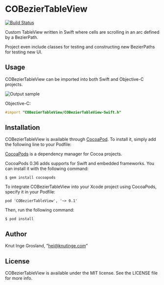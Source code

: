 # COBezierTableView

[![Build Status](https://travis-ci.org/knutigro/COBezierTableView.svg?branch=master)](https://travis-ci.org/knutigro/COBezierTableView)

Custom TableView written in Swift where cells are scrolling in an arc defined by a BezierPath. 

Project even include classes for testing and constructing new BezierPaths for testing new UI.

## Usage

COBezierTableView can be imported into both Swift and Objective-C projects.

![Output sample](https://github.com/knutigro/COBezierTableView/tree/master/Media/COBezier.gif)

Objective-C: 

```Objective-C
#import "COBezierTableView/COBezierTableView-Swift.h"
```

## Installation

COBezierTableView is available through [CocoaPod](http://cocoapods.org). To install
it, simply add the following line to your Podfile:

[CocoaPods](http://cocoapods.org) is a dependency manager for Cocoa projects.

CocoaPods 0.36 adds supports for Swift and embedded frameworks. You can install it with the following command:

```
$ gem install cocoapods
```

To integrate COBezierTableView into your Xcode project using CocoaPods, specify it in your Podfile:

```
pod 'COBezierTableView', '~> 0.1'
```

Then, run the following command:

```
$ pod install
```

## Author

Knut Inge Grosland, ”hei@knutinge.com”

## License

COBezierTableView is available under the MIT license. See the LICENSE file for more info.

